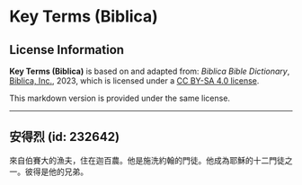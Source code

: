 # Key Terms (Biblica)

## License Information

**Key Terms (Biblica)** is based on and adapted from: _Biblica Bible Dictionary_, [Biblica, Inc.](https://www.biblica.com/), 2023, which is licensed under a [CC BY-SA 4.0 license](https://creativecommons.org/licenses/by-sa/4.0/legalcode.en).

This markdown version is provided under the same license.



--------------------------------

## 安得烈 (id: 232642)

來自伯賽大的漁夫，住在迦百農。他是施洗約翰的門徒。他成為耶穌的十二門徒之一。彼得是他的兄弟。


